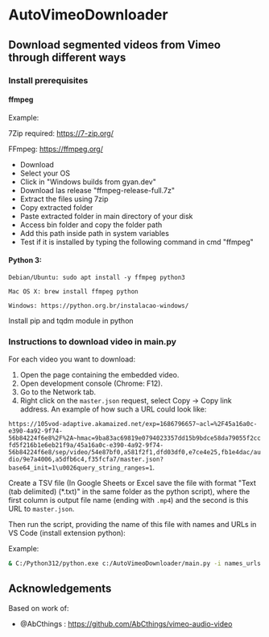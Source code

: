 # AutoVimeoDownloader

## Download segmented videos from Vimeo through different ways

### Install prerequisites

#### ffmpeg 

Example:

7Zip required: https://7-zip.org/

FFmpeg: https://ffmpeg.org/

  * Download 
  * Select your OS
  * Click in "Windows builds from gyan.dev"
  * Download las release "ffmpeg-release-full.7z"
  * Extract the files using 7zip
  * Copy extracted folder
  * Paste extracted folder in main directory of your disk
  * Access bin folder and copy the folder path
  * Add this path inside path in system variables
  * Test if it is installed by typing the following command in cmd "ffmpeg"
  
#### Python 3:

    Debian/Ubuntu: sudo apt install -y ffmpeg python3
    
    Mac OS X: brew install ffmpeg python
    
    Windows: https://python.org.br/instalacao-windows/
  
  Install pip and tqdm module in python

### Instructions to download video in main.py
For each video you want to download:
1. Open the page containing the embedded video.
1. Open development console (Chrome: F12).
1. Go to the Network tab.
1. Right click on the `master.json` request, select Copy → Copy link address. An example of how such a URL could look like:

`https://105vod-adaptive.akamaized.net/exp=1686796657~acl=%2F45a16a0c-e390-4a92-9f74-56b84224f6e8%2F%2A~hmac=9ba83ac69819e0794023357dd15b9bdce58da79055f2ccfd5f216b1e6eb21f9a/45a16a0c-e390-4a92-9f74-56b84224f6e8/sep/video/54e87bf0,a581f2f1,dfd03df0,e7ce4e25,fb1e4dac/audio/9e7a4006,a5dfb6c4,f35fcfa7/master.json?base64_init=1\u0026query_string_ranges=1`.


Create a TSV file (In Google Sheets or Excel save the file with format "Text (tab delimited) (*.txt)" in the same folder as the python script), where the first column is output file name (ending with `.mp4`) and the second is this URL to `master.json`.

Then run the script, providing the name of this file with names and URLs in VS Code (install extension python):

Example:
```bash
& C:/Python312/python.exe c:/AutoVimeoDownloader/main.py -i names_urls.txt
```

## Acknowledgements
Based on work of:
* @AbCthings : https://github.com/AbCthings/vimeo-audio-video 
